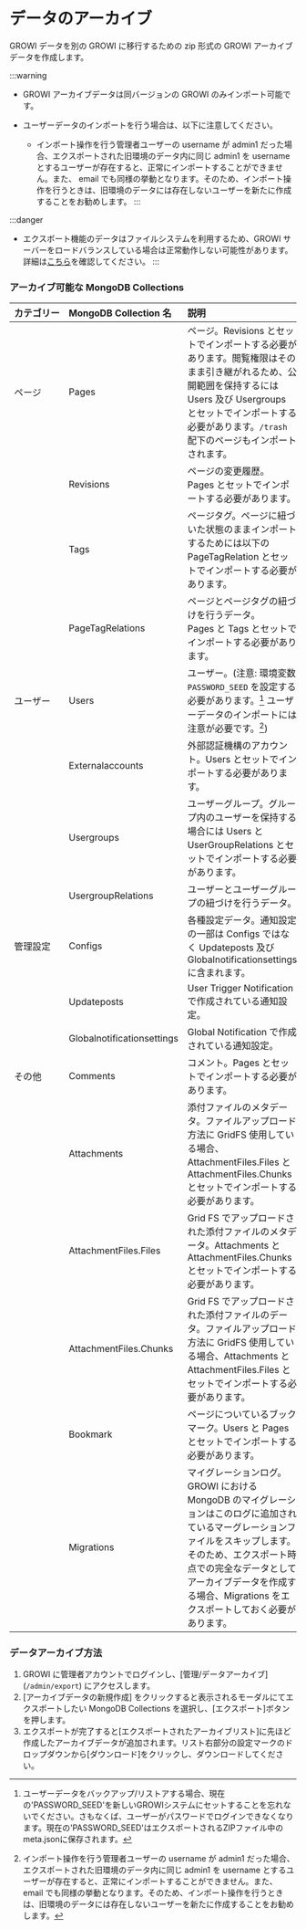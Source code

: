 # データのアーカイブ

GROWI データを別の GROWI に移行するための zip 形式の GROWI アーカイブデータを作成します。

:::warning

- GROWI アーカイブデータは同バージョンの GROWI のみインポート可能です。

- ユーザーデータのインポートを行う場合は、以下に注意してください。

  - インポート操作を行う管理者ユーザーの username が admin1 だった場合、エクスポートされた旧環境のデータ内に同じ admin1 を username とするユーザーが存在すると、正常にインポートすることができません。また、 email でも同様の挙動となります。そのため、インポート操作を行うときは、旧環境のデータには存在しないユーザーを新たに作成することをお勧めします。
:::

:::danger

- エクスポート機能のデータはファイルシステムを利用するため、GROWI サーバーをロードバランスしている場合は正常動作しない可能性があります。詳細は[こちら](../admin-cookbook/loadbalance.md#インポート・エクスポート機能に関する注意点)を確認してください。
:::

### アーカイブ可能な MongoDB Collections

| <div style="white-space: nowrap;">カテゴリー</div>| MongoDB Collection 名 | 説明 |
| :--- | :--- | :--- |
| ページ | Pages | ページ。Revisions とセットでインポートする必要があります。閲覧権限はそのまま引き継がれるため、公開範囲を保持するには Users 及び Usergroups とセットでインポートする必要があります。`/trash` 配下のページもインポートされます。 |
|| Revisions | ページの変更履歴。<br>Pages とセットでインポートする必要があります。 |
|| Tags | ページタグ。ページに紐づいた状態のままインポートするためには以下の PageTagRelation とセットでインポートする必要があります。 |
|| PageTagRelations | ページとページタグの紐づけを行うデータ。<br>Pages と Tags とセットでインポートする必要があります。 |
| ユーザー | Users | ユーザー。(注意: 環境変数 `PASSWORD_SEED` を設定する必要があります。[^*1] ユーザーデータのインポートには注意が必要です。[^*2]) |
|| Externalaccounts | 外部認証機構のアカウント。Users とセットでインポートする必要があります。|
|| Usergroups | ユーザーグループ。グループ内のユーザーを保持する場合には Users と UserGroupRelations とセットでインポートする必要があります。 |
|| UsergroupRelations | ユーザーとユーザーグループの紐づけを行うデータ。 |
| 管理設定 | Configs | 各種設定データ。通知設定の一部は Configs ではなく Updateposts 及び Globalnotificationsettings に含まれます。 |
|| Updateposts | User Trigger Notification で作成されている通知設定。 |
|| Globalnotificationsettings | Global Notification で作成されている通知設定。 |
| その他 | Comments |コメント。Pages とセットでインポートする必要があります。 |
|| Attachments | 添付ファイルのメタデータ。ファイルアップロード方法に GridFS 使用している場合、AttachmentFiles.Files と AttachmentFiles.Chunks とセットでインポートする必要があります。 |
|| AttachmentFiles.Files | Grid FS でアップロードされた添付ファイルのメタデータ。Attachments と AttachmentFiles.Chunks とセットでインポートする必要があります。|
|| AttachmentFiles.Chunks | Grid FS でアップロードされた添付ファイルのデータ。ファイルアップロード方法に GridFS 使用している場合、Attachments と AttachmentFiles.Files とセットでインポートする必要があります。|
|| Bookmark | ページについているブックマーク。Users と Pages とセットでインポートする必要があります。 |
|| Migrations | マイグレーションログ。GROWI における MongoDB のマイグレーションはこのログに追加されているマーグレーションファイルをスキップします。そのため、エクスポート時点での完全なデータとしてアーカイブデータを作成する場合、Migrations をエクスポートしておく必要があります。 |

[^*1]: ユーザーデータをバックアップ/リストアする場合、現在の'PASSWORD_SEED'を新しいGROWIシステムにセットすることを忘れないでください。さもなくば、ユーザーがパスワードでログインできなくなります。現在の'PASSWORD_SEED'はエクスポートされるZIPファイル中のmeta.jsonに保存されます。

[^*2]: インポート操作を行う管理者ユーザーの username が admin1 だった場合、エクスポートされた旧環境のデータ内に同じ admin1 を username とするユーザーが存在すると、正常にインポートすることができません。また、 email でも同様の挙動となります。そのため、インポート操作を行うときは、旧環境のデータには存在しないユーザーを新たに作成することをお勧めします。

### データアーカイブ方法

1. GROWI に管理者アカウントでログインし、[管理/データアーカイブ] (`/admin/export`) にアクセスします。
2. [アーカイブデータの新規作成] をクリックすると表示されるモーダルにてエクスポートしたい MongoDB Collections を選択し、[エクスポート]ボタンを押します。
3. エクスポートが完了すると[エクスポートされたアーカイブリスト]に先ほど作成したアーカイブデータが追加されます。リスト右部分の設定マークのドロップダウンから[ダウンロード]をクリックし、ダウンロードしてください。
